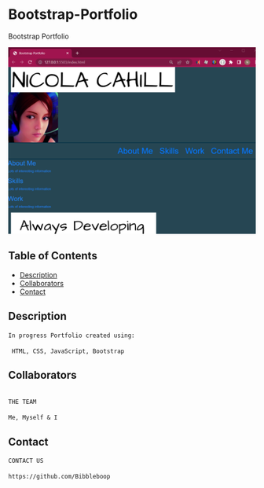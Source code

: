 # Bootstrap-Portfolio
Bootstrap Portfolio 

<img src="./images/readme ss.png">

## Table of Contents

- [Description](#description)
- [Collaborators](#collaborators)
- [Contact](#contact)

## Description

```
In progress Portfolio created using: 

 HTML, CSS, JavaScript, Bootstrap
```

## Collaborators

```

THE TEAM

Me, Myself & I

```

## Contact

```
CONTACT US

https://github.com/Bibbleboop

```